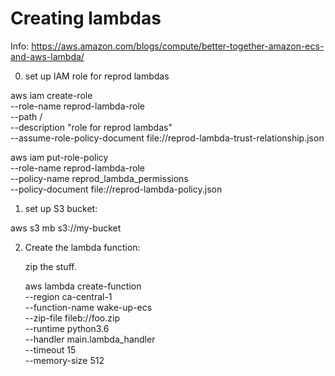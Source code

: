 
# Creating lambdas

Info: https://aws.amazon.com/blogs/compute/better-together-amazon-ecs-and-aws-lambda/

0. set up IAM role for reprod lambdas

  aws iam create-role \
      --role-name reprod-lambda-role \
      --path / \
      --description "role for reprod lambdas" \
      --assume-role-policy-document file://reprod-lambda-trust-relationship.json

  aws iam put-role-policy \
      --role-name reprod-lambda-role \
      --policy-name reprod_lambda_permissions \
      --policy-document file://reprod-lambda-policy.json

1. set up S3 bucket:

  aws s3 mb s3://my-bucket

2. Create the lambda function:

      zip the stuff.

      aws lambda create-function \
           --region ca-central-1 \
           --function-name wake-up-ecs \
           --zip-file fileb://foo.zip \
           --runtime python3.6 \
           --handler main.lambda_handler \
           --timeout 15 \
           --memory-size 512

                      